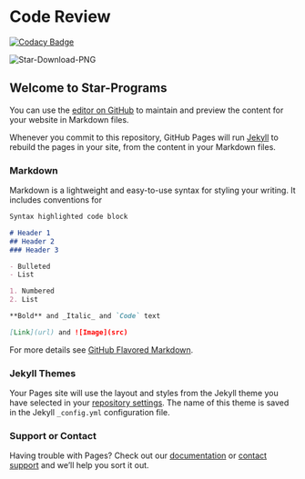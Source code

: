 

# Code Review

[![Codacy Badge](https://api.codacy.com/project/badge/Grade/4e01e12c8b774d22b8d1630dd34d855d)](https://www.codacy.com/manual/Java-Squad/Star-Programs?utm_source=github.com&amp;utm_medium=referral&amp;utm_content=Java-Star-Programs/Star-Programs&amp;utm_campaign=Badge_Grade)

![Star-Download-PNG](https://user-images.githubusercontent.com/34743233/66343522-6e20ec00-e969-11e9-9c29-3e957e837ed1.png)




## Welcome to Star-Programs

You can use the [editor on GitHub](https://github.com/Java-Star-Programs/Star-Programs/edit/master/README.md) to maintain and preview the content for your website in Markdown files.

Whenever you commit to this repository, GitHub Pages will run [Jekyll](https://jekyllrb.com/) to rebuild the pages in your site, from the content in your Markdown files.

### Markdown

Markdown is a lightweight and easy-to-use syntax for styling your writing. It includes conventions for

```markdown
Syntax highlighted code block

# Header 1
## Header 2
### Header 3

- Bulleted
- List

1. Numbered
2. List

**Bold** and _Italic_ and `Code` text

[Link](url) and ![Image](src)
```

For more details see [GitHub Flavored Markdown](https://guides.github.com/features/mastering-markdown/).

### Jekyll Themes

Your Pages site will use the layout and styles from the Jekyll theme you have selected in your [repository settings](https://github.com/Java-Star-Programs/Star-Programs/settings). The name of this theme is saved in the Jekyll `_config.yml` configuration file.

### Support or Contact

Having trouble with Pages? Check out our [documentation](https://help.github.com/categories/github-pages-basics/) or [contact support](https://github.com/contact) and we’ll help you sort it out.
